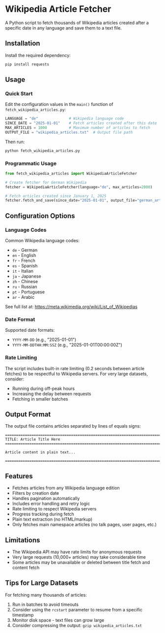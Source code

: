 # Wikipedia Article Fetcher

A Python script to fetch thousands of Wikipedia articles created after a specific date in any language and save them to a text file.

## Installation

Install the required dependency:

```bash
pip install requests
```

## Usage

### Quick Start

Edit the configuration values in the `main()` function of `fetch_wikipedia_articles.py`:

```python
LANGUAGE = "de"              # Wikipedia language code
SINCE_DATE = "2025-01-01"    # Fetch articles created after this date
MAX_ARTICLES = 1000          # Maximum number of articles to fetch
OUTPUT_FILE = "wikipedia_articles.txt"  # Output file path
```

Then run:

```bash
python fetch_wikipedia_articles.py
```

### Programmatic Usage

```python
from fetch_wikipedia_articles import WikipediaArticleFetcher

# Create fetcher for German Wikipedia
fetcher = WikipediaArticleFetcher(language="de", max_articles=2000)

# Fetch articles created since January 1, 2025
fetcher.fetch_and_save(since_date="2025-01-01", output_file="german_articles.txt")
```

## Configuration Options

### Language Codes

Common Wikipedia language codes:
- `de` - German
- `en` - English
- `fr` - French
- `es` - Spanish
- `it` - Italian
- `ja` - Japanese
- `zh` - Chinese
- `ru` - Russian
- `pt` - Portuguese
- `ar` - Arabic

See full list at: https://meta.wikimedia.org/wiki/List_of_Wikipedias

### Date Format

Supported date formats:
- `YYYY-MM-DD` (e.g., "2025-01-01")
- `YYYY-MM-DDTHH:MM:SSZ` (e.g., "2025-01-01T00:00:00Z")

### Rate Limiting

The script includes built-in rate limiting (0.2 seconds between article fetches) to be respectful to Wikipedia servers. For very large datasets, consider:
- Running during off-peak hours
- Increasing the delay between requests
- Fetching in smaller batches

## Output Format

The output file contains articles separated by lines of equals signs:

```
================================================================================
TITLE: Article Title Here
================================================================================

Article content in plain text...

================================================================================
```

## Features

- Fetches articles from any Wikipedia language edition
- Filters by creation date
- Handles pagination automatically
- Includes error handling and retry logic
- Rate limiting to respect Wikipedia servers
- Progress tracking during fetch
- Plain text extraction (no HTML/markup)
- Only fetches main namespace articles (no talk pages, user pages, etc.)

## Limitations

- The Wikipedia API may have rate limits for anonymous requests
- Very large requests (10,000+ articles) may take considerable time
- Some articles may be unavailable or deleted between title fetch and content fetch

## Tips for Large Datasets

For fetching many thousands of articles:

1. Run in batches to avoid timeouts
2. Consider using the `rcstart` parameter to resume from a specific timestamp
3. Monitor disk space - text files can grow large
4. Consider compressing the output: `gzip wikipedia_articles.txt`
